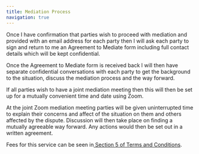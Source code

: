 ```yaml
---
title: Mediation Process
navigation: true
---
```

Once I have confirmation that parties wish to proceed with mediation and provided with an email address for each party then I will ask each party to sign and return to me an Agreement to Mediate form including full contact details which will be kept confidential. 

Once the Agreement to Mediate form is received back I will then have separate confidential conversations with each party to get the background to the situation, discuss the mediation process and the way forward. 

If all parties wish to have a joint mediation meeting then this will then be set up for a mutually convenient time and date using Zoom.

At the joint Zoom mediation meeting parties will be given uninterrupted time to explain their concerns and affect of the situation on them and others affected by the dispute. Discussion will then take place on finding a mutually agreeable way forward. Any actions would then be set out in a written agreement. 

Fees for this service can be seen in[ Section 5 of Terms and Conditions](https://wallisconsultancy.co.uk/terms).